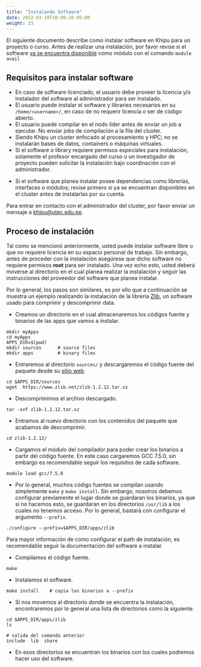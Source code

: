 ```yaml
---
title: "Instalando Software"
date: 2022-03-18T10:49:28-05:00
weight: 33
---
```




El siguiente documento describe como instalar software en Khipu para un proyecto o curso. Antes de realizar una instalación, por favor revise si el software [ya se encuentra disponible](/guia-de-usuario/software/software_disponible/) como módulo con el comando `module avail`


## Requisitos para instalar software

- En caso de software licenciado, el usuario debe proveer la licencia y/o instalador del software al administrador para ser instalado. 
- El usuario puede instalar el software y libraries necesarios en su `/home/<username>/`, en caso de no requerir licencia o ser de código abierto. 
- El usuario puede compilar en el nodo líder antes de enviar un job a ejecutar. No enviar jobs de compilación a la fila del cluster. 
- Siendo Khipu un cluster enfocado al procesamiento y HPC; no se instalarán bases de datos, containers o máquinas virtuales. 
- Si el software o library requiere permisos especiales para instalación, solamente el profesor encargado del curso o un investigador de proyecto pueden solicitar la instalación bajo coordinación con el administrador. 
<!-- - En caso de necesitar libraries adicionales de Python, no crear ambientes virtuales para instalar. Solamente el profesor encargado del curso o un investigador de proyecto pueden solicitar la instalación bajo coordinación con el administrador.  -->
- Si el software que planea instalar posee dependencias como librerías, interfaces o módulos; revise primero si ya se encuentran disponibles en el cluster antes de instalarlas por su cuenta. 
  
Para entrar en contacto con el administrador del cluster, por favor enviar un mensaje a [khipu@utec.edu.pe](khipu@utec.edu.pe).

<!-- > Por favor entrar en contacto en caso se requiera un software o library adicional que va a ser usado por múltiples investigadores o participantes de un curso que no ha sido especificado en el Formulario de Solicitud de Acceso.  -->

## Proceso de instalación

Tal como se mencionó anteriormente, usted puede instalar software libre o que no requiere licencia en su espacio personal de trabajo. Sin embargo, antes de proceder con la instalación asegúrese que dicho software no requiere permisos **root** para ser instalado. Una vez echo esto, usted deberá moverse al directorio en el cual planea realizar la instalación y seguir las instrucciones del proveedor del software que planea instalar. 

Por lo general, los pasos son similares, es por ello que a continuación se muestra un ejemplo realizando la instalación de la librería [Zlib](https://www.zlib.net/), un software usado para comprimir y descomprimir data.

- Creamos un directorio en el cual almacenaremos los códigos fuente y binarios de las apps que vamos a instalar. 

```shell
mkdir myApps
cd myApps
APPS_DIR=$(pwd)
mkdir sources      # source files
mkdir apps         # binary files
```


- Entraremos al directorio `sources/` y descargaremos el código fuente del paquete desde su [sitio web](https://www.zlib.net/).

```shell
cd $APPS_DIR/sources
wget  https://www.zlib.net/zlib-1.2.12.tar.xz
```

- Descomprimimos el archivo descargado.

```shell
tar -xvf zlib-1.2.12.tar.xz
```

- Entramos al nuevo directorio con los contenidos del paquete que acabamos de descomprimir.

```shell
cd zlib-1.2.12/
```

- Cargamos el módulo del compilador para poder crear los binarios a partir del código fuente. En este caso cargaremos GCC 7.5.0, sin embargo es recomendable seguir los requisitos de cada software. 

```shell
module load gcc/7.5.0
```

- Por lo general, muchos código fuentes se compilan usando simplemente `make` y `make install`. Sin embargo, nosotros debemos configurar previamente el lugar donde se guardaran los binarios, ya que si no hacemos esto, se guardaran en los directorios `/usr/lib` a los cuales no tenemos acceso. Por lo general, bastará con configurar el argumento `--prefix`.

```shell
./configure --prefix=$APPS_DIR/apps/zlib
```

Para mayor información de como configurar el path de instalación, es recomendable seguir la documentación del software a instalar.

- Compilamos el código fuente.
  
```shell
make 
```

- Instalamos el software.

```shell
make install    # copia los binarios a --prefix
```

- Si nos movemos al directorio donde se encuentra la instalación, encontraremos por lo general una lista de directorios como la siguiente.
  
```shell
cd $APPS_DIR/apps/zlib
ls
```

```
# salida del comando anterior
include  lib  share
```

- En esos directorios se encuentran los binarios con los cuales podremos hacer uso del software.
